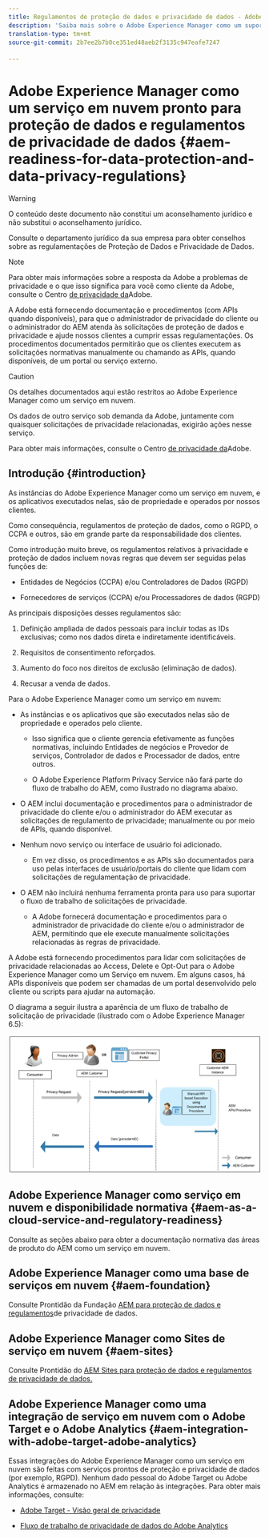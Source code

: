```yaml
---
title: Regulamentos de proteção de dados e privacidade de dados - Adobe Experience Manager como uma preparação para o serviço em nuvem
description: 'Saiba mais sobre o Adobe Experience Manager como um suporte do Cloud Service para as várias regulamentações de proteção de dados e privacidade de dados; incluindo o Regulamento geral da UE sobre proteção de dados (RGPD), a Lei da Privacidade do Consumidor da Califórnia e como cumprir a implementação de um novo AEM como um projeto de serviço em nuvem. '
translation-type: tm+mt
source-git-commit: 2b7ee2b7b0ce351ed48aeb2f3135c947eafe7247

---
```



# Adobe Experience Manager como um serviço em nuvem pronto para proteção de dados e regulamentos de privacidade de dados {#aem-readiness-for-data-protection-and-data-privacy-regulations}

>[!WARNING]
>
>O conteúdo deste documento não constitui um aconselhamento jurídico e não substitui o aconselhamento jurídico.
>
>Consulte o departamento jurídico da sua empresa para obter conselhos sobre as regulamentações de Proteção de Dados e Privacidade de Dados.

>[!NOTE]
>
>Para obter mais informações sobre a resposta da Adobe a problemas de privacidade e o que isso significa para você como cliente da Adobe, consulte o Centro [de privacidade da](https://www.adobe.com/privacy.html)Adobe.

A Adobe está fornecendo documentação e procedimentos (com APIs quando disponíveis), para que o administrador de privacidade do cliente ou o administrador do AEM atenda às solicitações de proteção de dados e privacidade e ajude nossos clientes a cumprir essas regulamentações. Os procedimentos documentados permitirão que os clientes executem as solicitações normativas manualmente ou chamando as APIs, quando disponíveis, de um portal ou serviço externo.

>[!CAUTION]
>
>Os detalhes documentados aqui estão restritos ao Adobe Experience Manager como um serviço em nuvem.
>
>Os dados de outro serviço sob demanda da Adobe, juntamente com quaisquer solicitações de privacidade relacionadas, exigirão ações nesse serviço.
>
>Para obter mais informações, consulte o Centro [de privacidade da](https://www.adobe.com/privacy.html)Adobe.

## Introdução {#introduction}

As instâncias do Adobe Experience Manager como um serviço em nuvem, e os aplicativos executados nelas, são de propriedade e operados por nossos clientes.

Como consequência, regulamentos de proteção de dados, como o RGPD, o CCPA e outros, são em grande parte da responsabilidade dos clientes.

Como introdução muito breve, os regulamentos relativos à privacidade e proteção de dados incluem novas regras que devem ser seguidas pelas funções de:

* Entidades de Negócios (CCPA) e/ou Controladores de Dados (RGPD)

* Fornecedores de serviços (CCPA) e/ou Processadores de dados (RGPD)

As principais disposições desses regulamentos são:

1. Definição ampliada de dados pessoais para incluir todas as IDs exclusivas; como nos dados direta e indiretamente identificáveis.

2. Requisitos de consentimento reforçados.

3. Aumento do foco nos direitos de exclusão (eliminação de dados).

4. Recusar a venda de dados.

Para o Adobe Experience Manager como um serviço em nuvem:

* As instâncias e os aplicativos que são executados nelas são de propriedade e operados pelo cliente.

   * Isso significa que o cliente gerencia efetivamente as funções normativas, incluindo Entidades de negócios e Provedor de serviços, Controlador de dados e Processador de dados, entre outros.

   * O Adobe Experience Platform Privacy Service não fará parte do fluxo de trabalho do AEM, como ilustrado no diagrama abaixo.

* O AEM inclui documentação e procedimentos para o administrador de privacidade do cliente e/ou o administrador do AEM executar as solicitações de regulamento de privacidade; manualmente ou por meio de APIs, quando disponível.

* Nenhum novo serviço ou interface de usuário foi adicionado.

   * Em vez disso, os procedimentos e as APIs são documentados para uso pelas interfaces de usuário/portais do cliente que lidam com solicitações de regulamentação de privacidade.

* O AEM não incluirá nenhuma ferramenta pronta para uso para suportar o fluxo de trabalho de solicitações de privacidade.

   * A Adobe fornecerá documentação e procedimentos para o administrador de privacidade do cliente e/ou o administrador de AEM, permitindo que ele execute manualmente solicitações relacionadas às regras de privacidade.

A Adobe está fornecendo procedimentos para lidar com solicitações de privacidade relacionadas ao Access, Delete e Opt-Out para o Adobe Experience Manager como um Serviço em nuvem. Em alguns casos, há APIs disponíveis que podem ser chamadas de um portal desenvolvido pelo cliente ou scripts para ajudar na automação.

O diagrama a seguir ilustra a aparência de um fluxo de trabalho de solicitação de privacidade (ilustrado com o Adobe Experience Manager 6.5):

![Proteção de dados e privacidade](assets/data-protection-and-privacy-01.png)

## Adobe Experience Manager como serviço em nuvem e disponibilidade normativa {#aem-as-a-cloud-service-and-regulatory-readiness}

Consulte as seções abaixo para obter a documentação normativa das áreas de produto do AEM como um serviço em nuvem.

## Adobe Experience Manager como uma base de serviços em nuvem {#aem-foundation}

Consulte Prontidão da Fundação [AEM para proteção de dados e regulamentos](/help/onboarding/data-privacy-and-protection-readiness/foundation-readiness.md)de privacidade de dados.

## Adobe Experience Manager como Sites de serviço em nuvem {#aem-sites}

Consulte Prontidão do [AEM Sites para proteção de dados e regulamentos de privacidade de dados.](/help/onboarding/data-privacy-and-protection-readiness/sites-readiness.md)

## Adobe Experience Manager como uma integração de serviço em nuvem com o Adobe Target e o Adobe Analytics {#aem-integration-with-adobe-target-adobe-analytics}

Essas integrações do Adobe Experience Manager como um serviço em nuvem são feitas com serviços prontos de proteção e privacidade de dados (por exemplo, RGPD). Nenhum dado pessoal do Adobe Target ou Adobe Analytics é armazenado no AEM em relação às integrações.
Para obter mais informações, consulte:

* [Adobe Target - Visão geral de privacidade](https://docs.adobe.com/content/help/en/target/using/implement-target/before-implement/privacy/privacy.html)

* [Fluxo de trabalho de privacidade de dados do Adobe Analytics](https://docs.adobe.com/content/help/en/analytics/admin/data-governance/an-gdpr-workflow.html)
